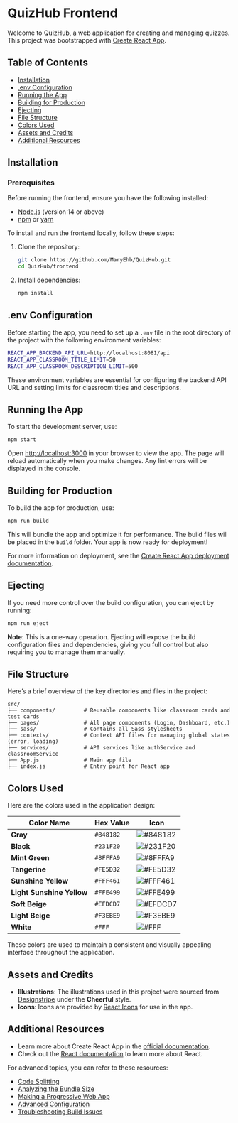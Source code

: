 # QuizHub Frontend

Welcome to QuizHub, a web application for creating and managing quizzes. This project was bootstrapped with [Create React App](https://github.com/facebook/create-react-app).

## Table of Contents
- [Installation](#installation)
- [.env Configuration](#env-configuration)
- [Running the App](#running-the-app)
- [Building for Production](#building-for-production)
- [Ejecting](#ejecting)
- [File Structure](#file-structure)
- [Colors Used](#colors-used)
- [Assets and Credits](#assets-and-credits)
- [Additional Resources](#additional-resources)

## Installation

### Prerequisites

Before running the frontend, ensure you have the following installed:

- [Node.js](https://nodejs.org/) (version 14 or above)
- [npm](https://www.npmjs.com/) or [yarn](https://yarnpkg.com/)


To install and run the frontend locally, follow these steps:

1. Clone the repository:
   ```bash
   git clone https://github.com/MaryEhb/QuizHub.git
   cd QuizHub/frontend
   ```

2. Install dependencies:
   ```bash
   npm install
   ```

## .env Configuration

Before starting the app, you need to set up a `.env` file in the root directory of the project with the following environment variables:

```bash
REACT_APP_BACKEND_API_URL=http://localhost:8081/api
REACT_APP_CLASSROOM_TITLE_LIMIT=50
REACT_APP_CLASSROOM_DESCRIPTION_LIMIT=500
```

These environment variables are essential for configuring the backend API URL and setting limits for classroom titles and descriptions.

## Running the App

To start the development server, use:

```bash
npm start
```

Open [http://localhost:3000](http://localhost:3000) in your browser to view the app. The page will reload automatically when you make changes. Any lint errors will be displayed in the console.

## Building for Production

To build the app for production, use:

```bash
npm run build
```

This will bundle the app and optimize it for performance. The build files will be placed in the `build` folder. Your app is now ready for deployment!

For more information on deployment, see the [Create React App deployment documentation](https://facebook.github.io/create-react-app/docs/deployment).

## Ejecting

If you need more control over the build configuration, you can eject by running:

```bash
npm run eject
```

**Note**: This is a one-way operation. Ejecting will expose the build configuration files and dependencies, giving you full control but also requiring you to manage them manually.

## File Structure

Here’s a brief overview of the key directories and files in the project:

```
src/
├── components/         # Reusable components like classroom cards and test cards
├── pages/              # All page components (Login, Dashboard, etc.)
├── sass/               # Contains all Sass stylesheets
├── contexts/           # Context API files for managing global states (error, loading)
├── services/           # API services like authService and classroomService
├── App.js              # Main app file
├── index.js            # Entry point for React app
```

## Colors Used

Here are the colors used in the application design:

| Color Name                | Hex Value  | Icon |
|---------------------------|------------|------|
| **Gray**                   | `#848182`  | ![#848182](https://placehold.co/15x15/848182/848182.png) |
| **Black**                  | `#231F20`  | ![#231F20](https://placehold.co/15x15/231F20/231F20.png) |
| **Mint Green**             | `#8FFFA9`  | ![#8FFFA9](https://placehold.co/15x15/8FFFA9/8FFFA9.png) |
| **Tangerine**              | `#FE5D32`  | ![#FE5D32](https://placehold.co/15x15/FE5D32/FE5D32.png) |
| **Sunshine Yellow**        | `#FFF461`  | ![#FFF461](https://placehold.co/15x15/FFF461/FFF461.png) |
| **Light Sunshine Yellow**  | `#FFE499`  | ![#FFE499](https://placehold.co/15x15/FFE499/FFE499.png) |
| **Soft Beige**             | `#EFDCD7`  | ![#EFDCD7](https://placehold.co/15x15/EFDCD7/EFDCD7.png) |
| **Light Beige**            | `#F3EBE9`  | ![#F3EBE9](https://placehold.co/15x15/F3EBE9/F3EBE9.png) |
| **White**                  | `#FFF`     | ![#FFF](https://placehold.co/15x15/FFF/FFF.png) |

These colors are used to maintain a consistent and visually appealing interface throughout the application.

## Assets and Credits

- **Illustrations**: The illustrations used in this project were sourced from [Designstripe](https://designstripe.com/search/illustrations?style=cheerful) under the **Cheerful** style.  
- **Icons**: Icons are provided by [React Icons](https://react-icons.github.io/react-icons/) for use in the app.

## Additional Resources

- Learn more about Create React App in the [official documentation](https://facebook.github.io/create-react-app/docs/getting-started).
- Check out the [React documentation](https://reactjs.org/) to learn more about React.

For advanced topics, you can refer to these resources:

- [Code Splitting](https://facebook.github.io/create-react-app/docs/code-splitting)
- [Analyzing the Bundle Size](https://facebook.github.io/create-react-app/docs/analyzing-the-bundle-size)
- [Making a Progressive Web App](https://facebook.github.io/create-react-app/docs/making-a-progressive-web-app)
- [Advanced Configuration](https://facebook.github.io/create-react-app/docs/advanced-configuration)
- [Troubleshooting Build Issues](https://facebook.github.io/create-react-app/docs/troubleshooting#npm-run-build-fails-to-minify)

